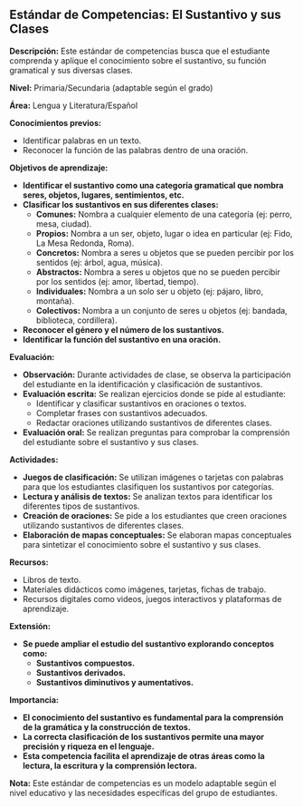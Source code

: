 ## Estándar de Competencias: El Sustantivo y sus Clases

**Descripción:** Este estándar de competencias busca que el estudiante comprenda y aplique el conocimiento sobre el sustantivo, su función gramatical y sus diversas clases.

**Nivel:** Primaria/Secundaria (adaptable según el grado)

**Área:** Lengua y Literatura/Español

**Conocimientos previos:** 
* Identificar palabras en un texto.
* Reconocer la función de las palabras dentro de una oración.

**Objetivos de aprendizaje:**

* **Identificar el sustantivo como una categoría gramatical que nombra seres, objetos, lugares, sentimientos, etc.**
* **Clasificar los sustantivos en sus diferentes clases:**
    * **Comunes:** Nombra a cualquier elemento de una categoría (ej: perro, mesa, ciudad).
    * **Propios:** Nombra a un ser, objeto, lugar o idea en particular (ej: Fido, La Mesa Redonda, Roma).
    * **Concretos:** Nombra a seres u objetos que se pueden percibir por los sentidos (ej: árbol, agua, música).
    * **Abstractos:** Nombra a seres u objetos que no se pueden percibir por los sentidos (ej: amor, libertad, tiempo).
    * **Individuales:** Nombra a un solo ser u objeto (ej: pájaro, libro, montaña).
    * **Colectivos:** Nombra a un conjunto de seres u objetos (ej: bandada, biblioteca, cordillera).
* **Reconocer el género y el número de los sustantivos.**
* **Identificar la función del sustantivo en una oración.**

**Evaluación:**

* **Observación:** Durante actividades de clase, se observa la participación del estudiante en la identificación y clasificación de sustantivos.
* **Evaluación escrita:** Se realizan ejercicios donde se pide al estudiante:
    * Identificar y clasificar sustantivos en oraciones o textos.
    * Completar frases con sustantivos adecuados.
    * Redactar oraciones utilizando sustantivos de diferentes clases.
* **Evaluación oral:** Se realizan preguntas para comprobar la comprensión del estudiante sobre el sustantivo y sus clases.

**Actividades:**

* **Juegos de clasificación:** Se utilizan imágenes o tarjetas con palabras para que los estudiantes clasifiquen los sustantivos por categorías.
* **Lectura y análisis de textos:** Se analizan textos para identificar los diferentes tipos de sustantivos.
* **Creación de oraciones:** Se pide a los estudiantes que creen oraciones utilizando sustantivos de diferentes clases.
* **Elaboración de mapas conceptuales:** Se elaboran mapas conceptuales para sintetizar el conocimiento sobre el sustantivo y sus clases.

**Recursos:**

* Libros de texto.
* Materiales didácticos como imágenes, tarjetas, fichas de trabajo.
* Recursos digitales como videos, juegos interactivos y plataformas de aprendizaje.

**Extensión:**

* **Se puede ampliar el estudio del sustantivo explorando conceptos como:**
    * **Sustantivos compuestos.**
    * **Sustantivos derivados.**
    * **Sustantivos diminutivos y aumentativos.**

**Importancia:**

* **El conocimiento del sustantivo es fundamental para la comprensión de la gramática y la construcción de textos.**
* **La correcta clasificación de los sustantivos permite una mayor precisión y riqueza en el lenguaje.**
* **Esta competencia facilita el aprendizaje de otras áreas como la lectura, la escritura y la comprensión lectora.**

**Nota:** Este estándar de competencias es un modelo adaptable según el nivel educativo y las necesidades específicas del grupo de estudiantes.